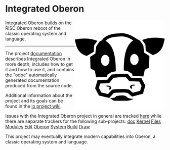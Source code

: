 Integrated Oberon
=================
 
<img align="right" src="https://github.com/charlesap/io/blob/main/images/cowhead.png"> Integrated Oberon builds on the RISC Oberon reboot of the classic operating system and language.
<hr>

The project [documentation](https://github.com/io-core/doc) describes Integrated Oberon in more depth, includes how to get it and how to use it, and contains the "odoc" automatically generated documentation produced from the source code.

Additional information about the project and its goals can be found in the <a href="https://github.com/io-core/io/wiki">io project wiki</a>

Issues with the Integrated Oberon project in general are tracked [here](https://github.com/io-core/io/issues) while there are separate trackers for the following sub-projects: [doc](https://github.com/io-core/doc/issues) [Kernel](https://github.com/io-core/Kernel/issues) [Files](https://github.com/io-core/Files/issues) [Modules](https://github.com/io-core/Modules/issues) [Edit](https://github.com/io-core/Edit/issues) [Oberon](https://github.com/io-core/Oberon/issues) [System](https://github.com/io-core/System/issues) [Build](https://github.com/io-core/Build/issues) [Draw](https://github.com/io-core/Draw/issues)

This project may eventually integrate modern capabilities into Oberon, a classic
operating system and language.


